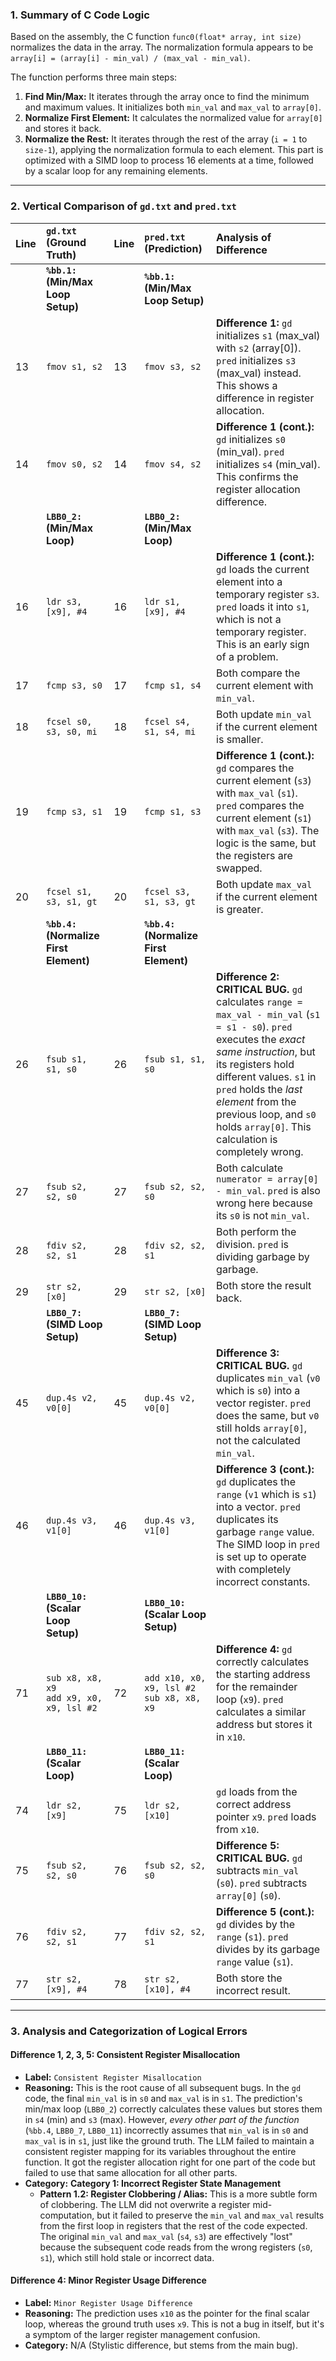 ### 1. Summary of C Code Logic

Based on the assembly, the C function `func0(float* array, int size)` normalizes the data in the array. The normalization formula appears to be `array[i] = (array[i] - min_val) / (max_val - min_val)`.

The function performs three main steps:
1.  **Find Min/Max:** It iterates through the array once to find the minimum and maximum values. It initializes both `min_val` and `max_val` to `array[0]`.
2.  **Normalize First Element:** It calculates the normalized value for `array[0]` and stores it back.
3.  **Normalize the Rest:** It iterates through the rest of the array (`i = 1` to `size-1`), applying the normalization formula to each element. This part is optimized with a SIMD loop to process 16 elements at a time, followed by a scalar loop for any remaining elements.

---
### 2. Vertical Comparison of `gd.txt` and `pred.txt`

| Line | `gd.txt` (Ground Truth)                               | Line | `pred.txt` (Prediction)                               | Analysis of Difference                                                                                                                                                                                                                                                                                                                           |
| :--- | :---------------------------------------------------- | :--- | :---------------------------------------------------- | :------------------------------------------------------------------------------------------------------------------------------------------------------------------------------------------------------------------------------------------------------------------------------------------------------------------------------- |
|      | **`%bb.1:` (Min/Max Loop Setup)**                     |      | **`%bb.1:` (Min/Max Loop Setup)**                     |                                                                                                                                                                                                                                                                                                                                                  |
| 13   | `fmov s1, s2`                                         | 13   | `fmov s3, s2`                                         | **Difference 1:** `gd` initializes `s1` (max_val) with `s2` (array[0]). `pred` initializes `s3` (max_val) instead. This shows a difference in register allocation.                                                                                                                                                                       |
| 14   | `fmov s0, s2`                                         | 14   | `fmov s4, s2`                                         | **Difference 1 (cont.):** `gd` initializes `s0` (min_val). `pred` initializes `s4` (min_val). This confirms the register allocation difference.                                                                                                                                                                                              |
|      | **`LBB0_2:` (Min/Max Loop)**                          |      | **`LBB0_2:` (Min/Max Loop)**                          |                                                                                                                                                                                                                                                                                                                                                  |
| 16   | `ldr s3, [x9], #4`                                    | 16   | `ldr s1, [x9], #4`                                    | **Difference 1 (cont.):** `gd` loads the current element into a temporary register `s3`. `pred` loads it into `s1`, which is not a temporary register. This is an early sign of a problem.                                                                                                                                            |
| 17   | `fcmp s3, s0`                                         | 17   | `fcmp s1, s4`                                         | Both compare the current element with `min_val`.                                                                                                                                                                                                                                                                                               |
| 18   | `fcsel s0, s3, s0, mi`                                | 18   | `fcsel s4, s1, s4, mi`                                | Both update `min_val` if the current element is smaller.                                                                                                                                                                                                                                                                                         |
| 19   | `fcmp s3, s1`                                         | 19   | `fcmp s1, s3`                                         | **Difference 1 (cont.):** `gd` compares the current element (`s3`) with `max_val` (`s1`). `pred` compares the current element (`s1`) with `max_val` (`s3`). The logic is the same, but the registers are swapped.                                                                                                                             |
| 20   | `fcsel s1, s3, s1, gt`                                | 20   | `fcsel s3, s1, s3, gt`                                | Both update `max_val` if the current element is greater.                                                                                                                                                                                                                                                                                         |
|      | **`%bb.4:` (Normalize First Element)**                |      | **`%bb.4:` (Normalize First Element)**                |                                                                                                                                                                                                                                                                                                                                                  |
| 26   | `fsub s1, s1, s0`                                     | 26   | `fsub s1, s1, s0`                                     | **Difference 2:** **CRITICAL BUG.** `gd` calculates `range = max_val - min_val` (`s1 = s1 - s0`). `pred` executes the *exact same instruction*, but its registers hold different values. `s1` in `pred` holds the *last element* from the previous loop, and `s0` holds `array[0]`. This calculation is completely wrong. |
| 27   | `fsub s2, s2, s0`                                     | 27   | `fsub s2, s2, s0`                                     | Both calculate `numerator = array[0] - min_val`. `pred` is also wrong here because its `s0` is not `min_val`.                                                                                                                                                                                                                           |
| 28   | `fdiv s2, s2, s1`                                     | 28   | `fdiv s2, s2, s1`                                     | Both perform the division. `pred` is dividing garbage by garbage.                                                                                                                                                                                                                                                                                |
| 29   | `str s2, [x0]`                                        | 29   | `str s2, [x0]`                                        | Both store the result back.                                                                                                                                                                                                                                                                                                                  |
|      | **`LBB0_7:` (SIMD Loop Setup)**                       |      | **`LBB0_7:` (SIMD Loop Setup)**                       |                                                                                                                                                                                                                                                                                                                                                  |
| 45   | `dup.4s v2, v0[0]`                                    | 45   | `dup.4s v2, v0[0]`                                    | **Difference 3:** **CRITICAL BUG.** `gd` duplicates `min_val` (`v0` which is `s0`) into a vector register. `pred` does the same, but `v0` still holds `array[0]`, not the calculated `min_val`.                                                                                                                                       |
| 46   | `dup.4s v3, v1[0]`                                    | 46   | `dup.4s v3, v1[0]`                                    | **Difference 3 (cont.):** `gd` duplicates the `range` (`v1` which is `s1`) into a vector. `pred` duplicates its garbage `range` value. The SIMD loop in `pred` is set up to operate with completely incorrect constants.                                                                                                               |
|      | **`LBB0_10:` (Scalar Loop Setup)**                    |      | **`LBB0_10:` (Scalar Loop Setup)**                    |                                                                                                                                                                                                                                                                                                                                                  |
| 71   | `sub x8, x8, x9` <br> `add x9, x0, x9, lsl #2`         | 72   | `add x10, x0, x9, lsl #2` <br> `sub x8, x8, x9`       | **Difference 4:** `gd` correctly calculates the starting address for the remainder loop (`x9`). `pred` calculates a similar address but stores it in `x10`.                                                                                                                                                                          |
|      | **`LBB0_11:` (Scalar Loop)**                          |      | **`LBB0_11:` (Scalar Loop)**                          |                                                                                                                                                                                                                                                                                                                                                  |
| 74   | `ldr s2, [x9]`                                        | 75   | `ldr s2, [x10]`                                       | `gd` loads from the correct address pointer `x9`. `pred` loads from `x10`.                                                                                                                                                                                                                                                               |
| 75   | `fsub s2, s2, s0`                                     | 76   | `fsub s2, s2, s0`                                     | **Difference 5:** **CRITICAL BUG.** `gd` subtracts `min_val` (`s0`). `pred` subtracts `array[0]` (`s0`).                                                                                                                                                                                                                                 |
| 76   | `fdiv s2, s2, s1`                                     | 77   | `fdiv s2, s2, s1`                                     | **Difference 5 (cont.):** `gd` divides by the `range` (`s1`). `pred` divides by its garbage `range` value (`s1`).                                                                                                                                                                                                                         |
| 77   | `str s2, [x9], #4`                                    | 78   | `str s2, [x10], #4`                                   | Both store the incorrect result.                                                                                                                                                                                                                                                                                                                 |

---
### 3. Analysis and Categorization of Logical Errors

#### Difference 1, 2, 3, 5: Consistent Register Misallocation
*   **Label:** `Consistent Register Misallocation`
*   **Reasoning:** This is the root cause of all subsequent bugs. In the `gd` code, the final `min_val` is in `s0` and `max_val` is in `s1`. The prediction's min/max loop (`LBB0_2`) correctly calculates these values but stores them in `s4` (min) and `s3` (max). However, *every other part of the function* (`%bb.4`, `LBB0_7`, `LBB0_11`) incorrectly assumes that `min_val` is in `s0` and `max_val` is in `s1`, just like the ground truth. The LLM failed to maintain a consistent register mapping for its variables throughout the entire function. It got the register allocation right for one part of the code but failed to use that same allocation for all other parts.
*   **Category:** **Category 1: Incorrect Register State Management**
    *   **Pattern 1.2: Register Clobbering / Alias:** This is a more subtle form of clobbering. The LLM did not overwrite a register mid-computation, but it failed to preserve the `min_val` and `max_val` results from the first loop in registers that the rest of the code expected. The original `min_val` and `max_val` (`s4`, `s3`) are effectively "lost" because the subsequent code reads from the wrong registers (`s0`, `s1`), which still hold stale or incorrect data.

#### Difference 4: Minor Register Usage Difference
*   **Label:** `Minor Register Usage Difference`
*   **Reasoning:** The prediction uses `x10` as the pointer for the final scalar loop, whereas the ground truth uses `x9`. This is not a bug in itself, but it's a symptom of the larger register management confusion.
*   **Category:** N/A (Stylistic difference, but stems from the main bug).